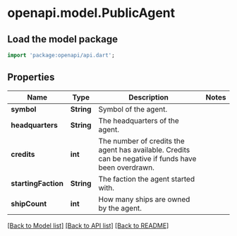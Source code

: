 # openapi.model.PublicAgent

## Load the model package
```dart
import 'package:openapi/api.dart';
```

## Properties
Name | Type | Description | Notes
------------ | ------------- | ------------- | -------------
**symbol** | **String** | Symbol of the agent. | 
**headquarters** | **String** | The headquarters of the agent. | 
**credits** | **int** | The number of credits the agent has available. Credits can be negative if funds have been overdrawn. | 
**startingFaction** | **String** | The faction the agent started with. | 
**shipCount** | **int** | How many ships are owned by the agent. | 

[[Back to Model list]](../README.md#documentation-for-models) [[Back to API list]](../README.md#documentation-for-api-endpoints) [[Back to README]](../README.md)


